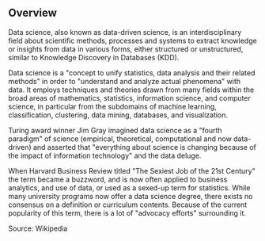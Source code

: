 ## Overview

Data science, also known as data-driven science, is an interdisciplinary field about scientific methods, processes and systems to extract knowledge or insights from data in various forms, either structured or unstructured, similar to Knowledge Discovery in Databases (KDD).

Data science is a "concept to unify statistics, data analysis and their related methods" in order to "understand and analyze actual phenomena" with data. It employs techniques and theories drawn from many fields within the broad areas of mathematics, statistics, information science, and computer science, in particular from the subdomains of machine learning, classification, clustering, data mining, databases, and visualization.

Turing award winner Jim Gray imagined data science as a "fourth paradigm" of science (empirical, theoretical, computational and now data-driven) and asserted that "everything about science is changing because of the impact of information technology" and the data deluge.

When Harvard Business Review titled "The Sexiest Job of the 21st Century" the term became a buzzword, and is now often applied to business analytics, and use of data, or used as a sexed-up term for statistics. While many university programs now offer a data science degree, there exists no consensus on a definition or curriculum contents. Because of the current popularity of this term, there is a lot of "advocacy efforts" surrounding it.

Source: Wikipedia
